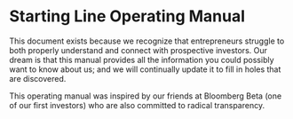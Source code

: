 # Starting Line Operating Manual
This document exists because we recognize that entrepreneurs struggle to both properly understand and connect with prospective investors. Our dream is that this manual provides all the information you could possibly want to know about us; and we will continually update it to fill in holes that are discovered.

This operating manual was inspired by our friends at Bloomberg Beta (one of our first investors) who are also committed to radical transparency.
